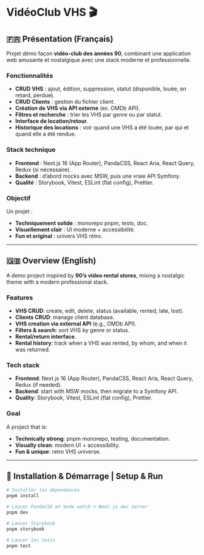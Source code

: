 # VidéoClub VHS 🎬

## 🇫🇷 Présentation (Français)

Projet démo façon **vidéo-club des années 90**, combinant une application web amusante et nostalgique avec une stack moderne et professionnelle.

### Fonctionnalités
- **CRUD VHS** : ajout, édition, suppression, statut (disponible, louée, en retard, perdue).
- **CRUD Clients** : gestion du fichier client.
- **Création de VHS via API externe** (ex. OMDb API).
- **Filtres et recherche** : trier les VHS par genre ou par statut.
- **Interface de location/retour**.
- **Historique des locations** : voir quand une VHS a été louée, par qui et quand elle a été rendue.

### Stack technique
- **Frontend** : Next.js 16 (App Router), PandaCSS, React Aria, React Query, Redux (si nécessaire).
- **Backend** : d’abord mocks avec MSW, puis une vraie API Symfony.
- **Qualité** : Storybook, Vitest, ESLint (flat config), Prettier.

### Objectif
Un projet :
- **Techniquement solide** : monorepo pnpm, tests, doc.
- **Visuellement clair** : UI moderne + accessibilité.
- **Fun et original** : univers VHS rétro.

---

## 🇬🇧 Overview (English)

A demo project inspired by **90’s video rental stores**, mixing a nostalgic theme with a modern professional stack.

### Features
- **VHS CRUD**: create, edit, delete, status (available, rented, late, lost).
- **Clients CRUD**: manage client database.
- **VHS creation via external API** (e.g., OMDb API).
- **Filters & search**: sort VHS by genre or status.
- **Rental/return interface**.
- **Rental history**: track when a VHS was rented, by whom, and when it was returned.

### Tech stack
- **Frontend**: Next.js 16 (App Router), PandaCSS, React Aria, React Query, Redux (if needed).
- **Backend**: start with MSW mocks, then migrate to a Symfony API.
- **Quality**: Storybook, Vitest, ESLint (flat config), Prettier.

### Goal
A project that is:
- **Technically strong**: pnpm monorepo, testing, documentation.
- **Visually clean**: modern UI + accessibility.
- **Fun & unique**: retro VHS universe.

---

## 🚀 Installation & Démarrage | Setup & Run

```bash
# Installer les dépendances
pnpm install

# Lancer PandaCSS en mode watch + Next.js dev server
pnpm dev

# Lancer Storybook
pnpm storybook

# Lancer les tests
pnpm test